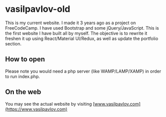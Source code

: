 # vasilpavlov-old

This is my current website. I made it 3 years ago as a project on FreeCodeCamp. I have used Bootstrap and some jQuery/JavaScript. This is the first website I have built all by myself. The objective is to rewrite it freshen it up using React/Material UI/Redux, as well as update the portfolio section.

## How to open

Please note you would need a php server (like WAMP/LAMP/XAMP) in order to run index.php.

## On the web

You may see the actual website by visiting [www.vasilpavlov.com](https://www.vasilpavlov.com)

